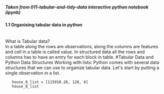 <h5>Taken from 011-tabular-and-tidy-data interactive python notebook (ipynb)</h5>
<h4>1.1 Organising tabular data in python</h4>
<br>What is Tabular data?</br>
In a table along the rows are observations, along the columns are features and cell in a table is called value. In structured data all the rows and columns has to have an entry for each block in table. 
#Tabular Data and Python Data Structures
Working with lists:
Python comes with several data structures that we can use to organize tabular data. Let's start by putting a single observation in a list. 
   
```
   house_0_list = [115910.26, 128, 4]
   house_0_list  
```
    

